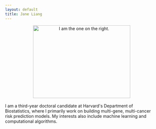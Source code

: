 ```yaml
---
layout: default
title: Jane Liang
---
```


<center><img src="{{ site.url }}/media/chicken.jpg" width="320" height="240" title="I am the one on the right."/></center>
<br>
I am a third-year doctoral candidate at Harvard's Department of Biostatistics, where I primarily work on building multi-gene, multi-cancer risk prediction models. My interests also include machine learning and computational algorithms. 